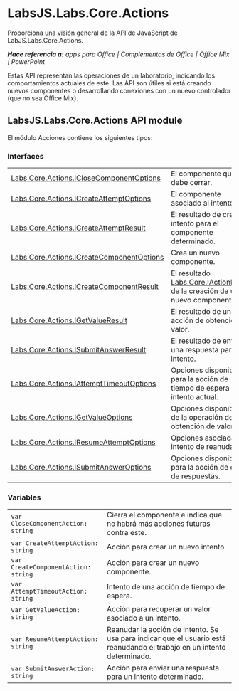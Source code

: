 
# <a name="labsjs.labs.core.actions"></a>LabsJS.Labs.Core.Actions
Proporciona una visión general de la API de JavaScript de LabJS.Labs.Core.Actions.

 _**Hace referencia a:** apps para Office | Complementos de Office | Office Mix | PowerPoint_

Estas API representan las operaciones de un laboratorio, indicando los comportamientos actuales de este. Las API son útiles si está creando nuevos componentes o desarrollando conexiones con un nuevo controlador (que no sea Office Mix).

## <a name="labsjs.labs.core.actions-api-module"></a>LabsJS.Labs.Core.Actions API module

El módulo Acciones contiene los siguientes tipos:


### <a name="interfaces"></a>Interfaces


|||
|:-----|:-----|
|[Labs.Core.Actions.ICloseComponentOptions](../../reference/office-mix/labs.core.actions.iclosecomponentoptions.md)|El componente que se debe cerrar.|
|[Labs.Core.Actions.ICreateAttemptOptions](../../reference/office-mix/labs.core.actions.icreateattemptoptions.md)|El componente asociado al intento.|
|[Labs.Core.Actions.ICreateAttemptResult](../../reference/office-mix/labs.core.actions.icreateattemptresult.md)|El resultado de crear un intento para el componente determinado.|
|[Labs.Core.Actions.ICreateComponentOptions](../../reference/office-mix/labs.core.actions.icreatecomponentoptions.md)|Crea un nuevo componente.|
|[Labs.Core.Actions.ICreateComponentResult](../../reference/office-mix/labs.core.actions.icreatecomponentresult.md)|El resultado [Labs.Core.IActionResult](../../reference/office-mix/labs.core.iactionresult.md) de la creación de un nuevo componente.|
|[Labs.Core.Actions.IGetValueResult](../../reference/office-mix/labs.core.actions.igetvalueresult.md)|El resultado de una acción de obtención de valor.|
|[Labs.Core.Actions.ISubmitAnswerResult](../../reference/office-mix/labs.core.actions.isubmitanswerresult.md)|El resultado de enviar una respuesta para un intento.|
|[Labs.Core.Actions.IAttemptTimeoutOptions](../../reference/office-mix/labs.core.actions.iattempttimeoutoptions.md)|Opciones disponibles para la acción de tiempo de espera del intento actual.|
|[Labs.Core.Actions.IGetValueOptions](../../reference/office-mix/labs.core.actions.igetvalueoptions.md)|Opciones disponibles de la operación de obtención de valor.|
|[Labs.Core.Actions.IResumeAttemptOptions](../../reference/office-mix/labs.core.actions.iresumeattemptoptions.md)|Opciones asociadas al intento de reanudación.|
|[Labs.Core.Actions.ISubmitAnswerOptions](../../reference/office-mix/labs.core.actions.isubmitansweroptions.md)|Opciones disponibles para la acción de envío de respuestas.|

### <a name="variables"></a>Variables


|||
|:-----|:-----|
| `var CloseComponentAction: string`|Cierra el componente e indica que no habrá más acciones futuras contra este.|
| `var CreateAttemptAction: string`|Acción para crear un nuevo intento.|
| `var CreateComponentAction: string`|Acción para crear un nuevo componente.|
| `var AttemptTimeoutAction: string`|Intento de una acción de tiempo de espera.|
| `var GetValueAction: string`|Acción para recuperar un valor asociado a un intento.|
| `var ResumeAttemptAction: string`|Reanudar la acción de intento. Se usa para indicar que el usuario está reanudando el trabajo en un intento determinado.|
| `var SubmitAnswerAction: string`|Acción para enviar una respuesta para un intento determinado.|
